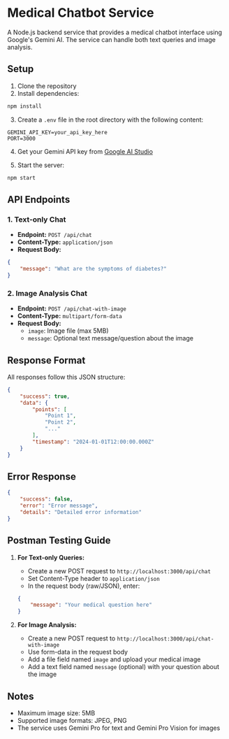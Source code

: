# Medical Chatbot Service

A Node.js backend service that provides a medical chatbot interface using Google's Gemini AI. The service can handle both text queries and image analysis.

## Setup

1. Clone the repository
2. Install dependencies:
```bash
npm install
```

3. Create a `.env` file in the root directory with the following content:
```
GEMINI_API_KEY=your_api_key_here
PORT=3000
```

4. Get your Gemini API key from [Google AI Studio](https://makersuite.google.com/app/apikey)

5. Start the server:
```bash
npm start
```

## API Endpoints

### 1. Text-only Chat
- **Endpoint:** `POST /api/chat`
- **Content-Type:** `application/json`
- **Request Body:**
```json
{
    "message": "What are the symptoms of diabetes?"
}
```

### 2. Image Analysis Chat
- **Endpoint:** `POST /api/chat-with-image`
- **Content-Type:** `multipart/form-data`
- **Request Body:**
  - `image`: Image file (max 5MB)
  - `message`: Optional text message/question about the image

## Response Format

All responses follow this JSON structure:
```json
{
    "success": true,
    "data": {
        "points": [
            "Point 1",
            "Point 2",
            "..."
        ],
        "timestamp": "2024-01-01T12:00:00.000Z"
    }
}
```

## Error Response
```json
{
    "success": false,
    "error": "Error message",
    "details": "Detailed error information"
}
```

## Postman Testing Guide

1. **For Text-only Queries:**
   - Create a new POST request to `http://localhost:3000/api/chat`
   - Set Content-Type header to `application/json`
   - In the request body (raw/JSON), enter:
   ```json
   {
       "message": "Your medical question here"
   }
   ```

2. **For Image Analysis:**
   - Create a new POST request to `http://localhost:3000/api/chat-with-image`
   - Use form-data in the request body
   - Add a file field named `image` and upload your medical image
   - Add a text field named `message` (optional) with your question about the image

## Notes
- Maximum image size: 5MB
- Supported image formats: JPEG, PNG
- The service uses Gemini Pro for text and Gemini Pro Vision for images 